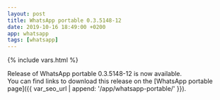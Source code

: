 ```yaml
---
layout: post
title: WhatsApp portable 0.3.5148-12
date: 2019-10-16 18:49:00 +0200
app: whatsapp
tags: [whatsapp]
---
```

{% include vars.html %}

Release of WhatsApp portable 0.3.5148-12 is now available.<br />
You can find links to download this release on the [WhatsApp portable page]({{ var_seo_url | append: '/app/whatsapp-portable/' }}).
